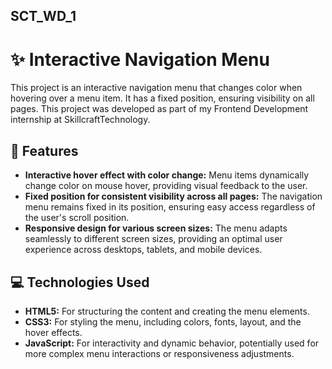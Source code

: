 ##      SCT_WD_1

# ✨ Interactive Navigation Menu

This project is an interactive navigation menu that changes color when hovering over a menu item. It has a fixed position, ensuring visibility on all pages. This project was developed as part of my Frontend Development internship at SkillcraftTechnology.

## 🚀 Features

*   **Interactive hover effect with color change:**  Menu items dynamically change color on mouse hover, providing visual feedback to the user.
*   **Fixed position for consistent visibility across all pages:** The navigation menu remains fixed in its position, ensuring easy access regardless of the user's scroll position.
*   **Responsive design for various screen sizes:** The menu adapts seamlessly to different screen sizes, providing an optimal user experience across desktops, tablets, and mobile devices.

## 💻 Technologies Used

*   **HTML5:** For structuring the content and creating the menu elements.
*   **CSS3:** For styling the menu, including colors, fonts, layout, and the hover effects.
*   **JavaScript:** For interactivity and dynamic behavior, potentially used for more complex menu interactions or responsiveness adjustments.


